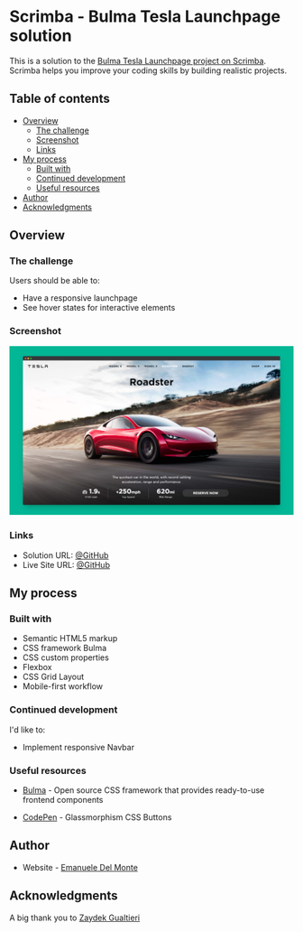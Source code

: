 # Scrimba - Bulma Tesla Launchpage solution

This is a solution to the [Bulma Tesla Launchpage project on Scrimba](https://scrimba.com/learn/). Scrimba helps you improve your coding skills by building realistic projects.

## Table of contents

- [Overview](#overview)
  - [The challenge](#the-challenge)
  - [Screenshot](#screenshot)
  - [Links](#links)
- [My process](#my-process)
  - [Built with](#built-with)
  - [Continued development](#continued-development)
  - [Useful resources](#useful-resources)
- [Author](#author)
- [Acknowledgments](#acknowledgments)

## Overview

### The challenge

Users should be able to:

- Have a responsive launchpage
- See hover states for interactive elements

### Screenshot

![screenshot](./screenshots/screenshot.png)

### Links

- Solution URL: [@GitHub](https://github.com/xdelmo/bulma-tesla-launchpage)
- Live Site URL: [@GitHub](https://zesty-wisp-df970f.netlify.app/)

## My process

### Built with

- Semantic HTML5 markup
- CSS framework Bulma
- CSS custom properties
- Flexbox
- CSS Grid Layout
- Mobile-first workflow

### Continued development

I'd like to:

- Implement responsive Navbar

### Useful resources

- [Bulma](https://bulma.io/) - Open source CSS framework that provides ready-to-use frontend components

- [CodePen](https://codepen.io/kanishkkunal/pen/QWGzBwz) - Glassmorphism CSS Buttons

## Author

- Website - [Emanuele Del Monte](https://www.emanueledelmonte.it)

## Acknowledgments

A big thank you to [Zaydek Gualtieri](https://twitter.com/username_zaydek)
